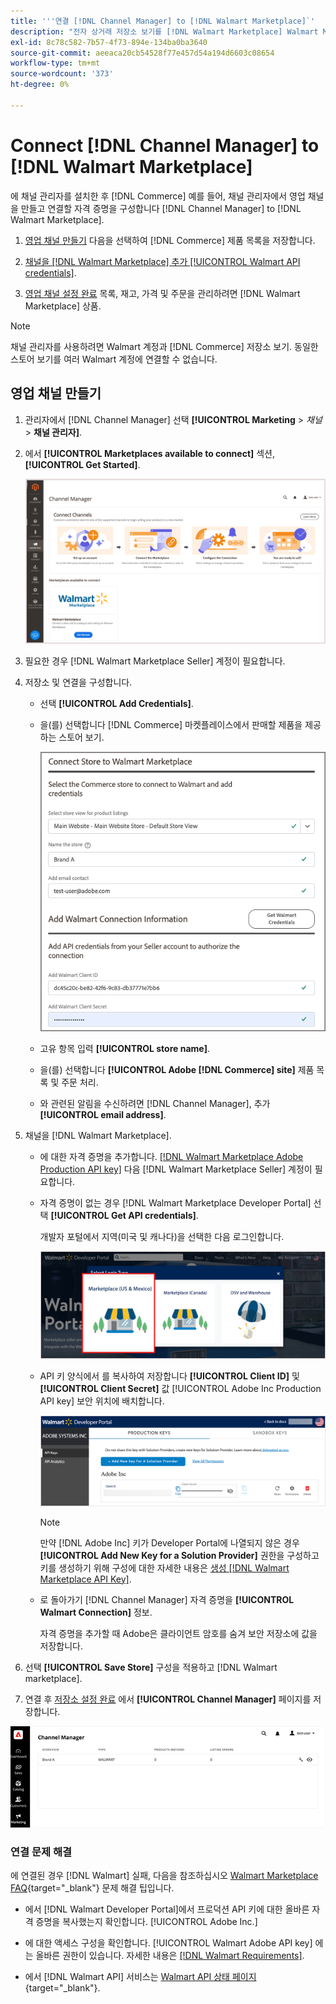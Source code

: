 ```yaml
---
title: '''연결 [!DNL Channel Manager] to [!DNL Walmart Marketplace]`'
description: "전자 상거래 저장소 보기를 [!DNL Walmart Marketplace] Walmart Marketplace 판매에 대한 상거래 제품 목록, 재고, 가격 및 주문을 관리하는 판매 채널을 만들 수 있습니다."
exl-id: 8c78c582-7b57-4f73-894e-134ba0ba3640
source-git-commit: aeeaca20cb54528f77e457d54a194d6603c08654
workflow-type: tm+mt
source-wordcount: '373'
ht-degree: 0%

---
```


# Connect [!DNL Channel Manager] to [!DNL Walmart Marketplace]

에 채널 관리자를 설치한 후 [!DNL Commerce] 예를 들어, 채널 관리자에서 영업 채널을 만들고 연결할 자격 증명을 구성합니다 [!DNL Channel Manager] to [!DNL Walmart Marketplace].

1. [영업 채널 만들기](#create-the-sales-channel) 다음을 선택하여 [!DNL Commerce] 제품 목록을 저장합니다.

1. [채널을 [!DNL Walmart Marketplace] 추가 [!UICONTROL Walmart API credentials]](#connect-the-channel-to-walmart-marketplace).

1. [영업 채널 설정 완료](#complete-sales-channel-store-setup) 목록, 재고, 가격 및 주문을 관리하려면 [!DNL Walmart Marketplace] 상품.

>[!NOTE]
>
>채널 관리자를 사용하려면 Walmart 계정과 [!DNL Commerce] 저장소 보기. 동일한 스토어 보기를 여러 Walmart 계정에 연결할 수 없습니다.

## 영업 채널 만들기

1. 관리자에서 [!DNL Channel Manager] 선택 **[!UICONTROL Marketing** > _채널&#x200B;_> **채널 관리자]**.

1. 에서 **[!UICONTROL Marketplaces available to connect]** 섹션, **[!UICONTROL Get Started]**.

   ![새 연결 [!DNL Walmart] 저장 위치 [!DNL Channel Manager]](assets/channel-manager-home.png)

1. 필요한 경우 [!DNL Walmart Marketplace Seller] 계정이 필요합니다.

1. 저장소 및 연결을 구성합니다.

   - 선택 **[!UICONTROL Add Credentials]**.

   - 을(를) 선택합니다 [!DNL Commerce] 마켓플레이스에서 판매할 제품을 제공하는 스토어 보기.

      ![다음 사이 연결 구성 [!DNL Commerce] 및 [!DNL Walmart Marketplace] 변환 전: [!DNL Channel Manager]](assets/configure-commerce-to-marketplace-connection.png)

   - 고유 항목 입력 **[!UICONTROL store name]**.

   - 을(를) 선택합니다 **[!UICONTROL Adobe [!DNL Commerce] site]** 제품 목록 및 주문 처리.

   - 와 관련된 알림을 수신하려면 [!DNL Channel Manager], 추가 **[!UICONTROL email address]**.

1. 채널을 [!DNL Walmart Marketplace].

   - 에 대한 자격 증명을 추가합니다. [[!DNL Walmart Marketplace Adobe Production API key]](walmart-requirements.md#generate-a-walmart-marketplace-production-api-key) 다음 [!DNL Walmart Marketplace Seller] 계정이 필요합니다.

   - 자격 증명이 없는 경우 [!DNL Walmart Marketplace Developer Portal] 선택 **[!UICONTROL Get API credentials]**.

      개발자 포털에서 지역(미국 및 캐나다)을 선택한 다음 로그인합니다.

      ![[!DNL Walmart Marketplace] 계정 로그인](assets/walmart-marketplace-login-page.png)

   - API 키 양식에서 를 복사하여 저장합니다 **[!UICONTROL Client ID]** 및 **[!UICONTROL Client Secret]** 값 [!UICONTROL Adobe Inc Production API key] 보안 위치에 배치합니다.

      ![[!DNL Walmart Marketplace API key] 구성 페이지](assets/walmart-api-key-management-form.png)

      >[!NOTE]
      >
      >만약 [!DNL Adobe Inc] 키가 Developer Portal에 나열되지 않은 경우 **[!UICONTROL Add New Key for a Solution Provider]** 권한을 구성하고 키를 생성하기 위해 구성에 대한 자세한 내용은 [생성 [!DNL Walmart Marketplace API Key]](walmart-requirements.md#generate-a-walmart-marketplace-api-key).

   - 로 돌아가기 [!DNL Channel Manager] 자격 증명을 **[!UICONTROL Walmart Connection]** 정보.

      자격 증명을 추가할 때 Adobe은 클라이언트 암호를 숨겨 보안 저장소에 값을 저장합니다.

1. 선택 **[!UICONTROL Save Store]** 구성을 적용하고 [!DNL Walmart marketplace].

1. 연결 후 [저장소 설정 완료](complete-sales-channel-store-setup.md) 에서 **[!UICONTROL Channel Manager]** 페이지를 저장합니다.

![첫 번째 저장소 설정](assets/channel-manager-setup-first-store.png)

### 연결 문제 해결

에 연결된 경우 [!DNL Walmart] 실패, 다음을 참조하십시오 [Walmart Marketplace FAQ](https://developer.walmart.com/faq/us/faq-auth/){target="_blank"} 문제 해결 팁입니다.

- 에서 [!DNL Walmart Developer Portal]에서 프로덕션 API 키에 대한 올바른 자격 증명을 복사했는지 확인합니다. [!UICONTROL Adobe Inc.]

- 에 대한 액세스 구성을 확인합니다. [!UICONTROL Walmart Adobe API key] 에는 올바른 권한이 있습니다. 자세한 내용은 [[!DNL Walmart Requirements]](walmart-requirements.md##generate-a-walmart-marketplace-api-key).

- 에서 [!DNL Walmart API] 서비스는 [Walmart API 상태 페이지](https://developer.walmart.com/us/whats-new/new-api-status-information-now-available/){target="_blank"}.
